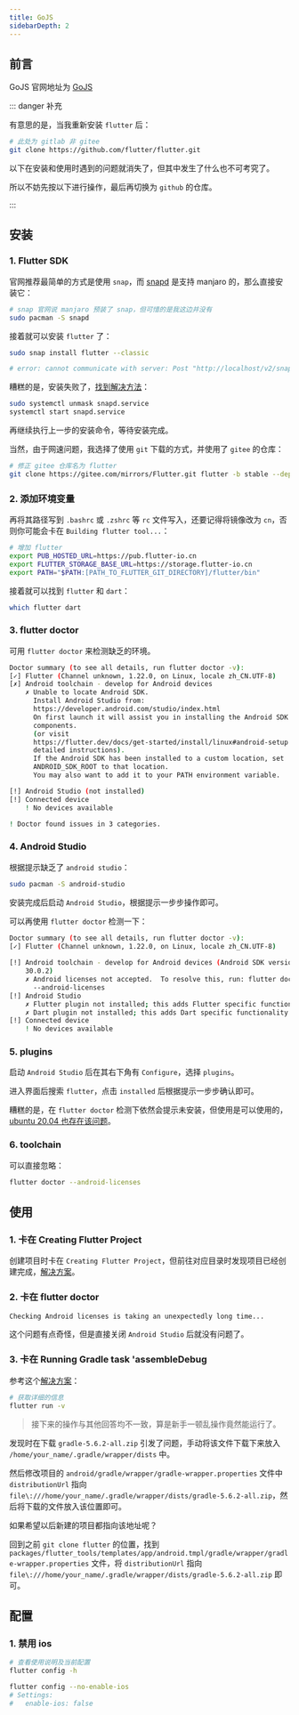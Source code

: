 ```yaml
---
title: GoJS
sidebarDepth: 2
---
```


## 前言

GoJS 官网地址为 [GoJS](https://gojs.net/latest/index.html)


::: danger 补充

有意思的是，当我重新安装 `flutter` 后：

 ````bash
# 此处为 gitlab 非 gitee
git clone https://github.com/flutter/flutter.git
 ````

以下在安装和使用时遇到的问题就消失了，但其中发生了什么也不可考究了。

所以不妨先按以下进行操作，最后再切换为 `github` 的仓库。

:::



## 安装

### 1. Flutter SDK

官网推荐最简单的方式是使用 `snap`，而 [snapd](https://snapcraft.io/docs/installing-snapd) 是支持 manjaro 的，那么直接安装它：

```bash
# snap 官网说 manjaro 预装了 snap，但可惜的是我这边并没有
sudo pacman -S snapd
```

接着就可以安装 `flutter` 了：

```bash
sudo snap install flutter --classic

# error: cannot communicate with server: Post "http://localhost/v2/snaps/flutter": dial unix /run/snapd.socket: connect: no such file or directory
```

糟糕的是，安装失败了，[找到解决方法](https://askubuntu.com/questions/1258137/cannot-communicate-with-server-post-http-localhost-v2-apps-dial-unix-run-sn)：

```bash
sudo systemctl unmask snapd.service
systemctl start snapd.service
```

再继续执行上一步的安装命令，等待安装完成。



当然，由于网速问题，我选择了使用 `git` 下载的方式，并使用了 `gitee` 的仓库：

```bash
# 修正 gitee 仓库名为 flutter
git clone https://gitee.com/mirrors/Flutter.git flutter -b stable --depth 1
```

### 2. 添加环境变量

再将其路径写到 `.bashrc` 或 `.zshrc` 等 `rc` 文件写入，还要记得将镜像改为 `cn`，否则你可能会卡在 `Building flutter tool...`：

```bash
# 增加 flutter
export PUB_HOSTED_URL=https://pub.flutter-io.cn
export FLUTTER_STORAGE_BASE_URL=https://storage.flutter-io.cn
export PATH="$PATH:[PATH_TO_FLUTTER_GIT_DIRECTORY]/flutter/bin"
```

接着就可以找到 `flutter` 和 `dart`：

```bash
which flutter dart
```

### 3. flutter doctor

可用 `flutter doctor` 来检测缺乏的环境。

```bash
Doctor summary (to see all details, run flutter doctor -v):
[✓] Flutter (Channel unknown, 1.22.0, on Linux, locale zh_CN.UTF-8)
[✗] Android toolchain - develop for Android devices
    ✗ Unable to locate Android SDK.
      Install Android Studio from:
      https://developer.android.com/studio/index.html
      On first launch it will assist you in installing the Android SDK
      components.
      (or visit
      https://flutter.dev/docs/get-started/install/linux#android-setup for
      detailed instructions).
      If the Android SDK has been installed to a custom location, set
      ANDROID_SDK_ROOT to that location.
      You may also want to add it to your PATH environment variable.

[!] Android Studio (not installed)
[!] Connected device
    ! No devices available

! Doctor found issues in 3 categories.
```

### 4. Android Studio

根据提示缺乏了 `android studio`：

```bash
sudo pacman -S android-studio
```

安装完成后启动 `Android Studio`，根据提示一步步操作即可。

可以再使用 `flutter doctor` 检测一下：

```bash
Doctor summary (to see all details, run flutter doctor -v):
[✓] Flutter (Channel unknown, 1.22.0, on Linux, locale zh_CN.UTF-8)
 
[!] Android toolchain - develop for Android devices (Android SDK version
    30.0.2)
    ✗ Android licenses not accepted.  To resolve this, run: flutter doctor
      --android-licenses
[!] Android Studio
    ✗ Flutter plugin not installed; this adds Flutter specific functionality.
    ✗ Dart plugin not installed; this adds Dart specific functionality.
[!] Connected device
    ! No devices available
```

### 5. plugins

启动 `Android Studio` 后在其右下角有 `Configure`，选择 `plugins`。

进入界面后搜索 `flutter`，点击 `installed` 后根据提示一步步确认即可。

糟糕的是，在 `flutter doctor` 检测下依然会提示未安装，但使用是可以使用的，[ubuntu 20.04 也存在该问题](https://stackoverflow.com/questions/57085479/android-studio-flutter-plugin-not-installed-this-adds-flutter-specific-functi)。



### 6. toolchain

可以直接忽略：

```bash
flutter doctor --android-licenses
```



## 使用

### 1. 卡在 Creating Flutter Project

创建项目时卡在 `Creating Flutter Project`，但前往对应目录时发现项目已经创建完成，[解决方案](https://blog.csdn.net/wojiaoqiaoxiaoqiao/article/details/105806943)。

### 2. 卡在 flutter doctor

```bash
Checking Android licenses is taking an unexpectedly long time...
```

这个问题有点奇怪，但是直接关闭 `Android Studio` 后就没有问题了。

### 3. 卡在 Running Gradle task 'assembleDebug

参考这个[解决方案](https://stackoverflow.com/questions/59516408/flutter-app-stuck-at-running-gradle-task-assembledebug)：

```bash
# 获取详细的信息
flutter run -v
```

> 接下来的操作与其他回答均不一致，算是新手一顿乱操作竟然能运行了。  

发现时在下载 `gradle-5.6.2-all.zip` 引发了问题，手动将该文件下载下来放入 `/home/your_name/.gradle/wrapper/dists` 中。

然后修改项目的 `android/gradle/wrapper/gradle-wrapper.properties` 文件中 `distributionUrl` 指向 `file\:///home/your_name/.gradle/wrapper/dists/gradle-5.6.2-all.zip`，然后将下载的文件放入该位置即可。

如果希望以后新建的项目都指向该地址呢？

回到之前 `git clone flutter` 的位置，找到 `packages/flutter_tools/templates/app/android.tmpl/gradle/wrapper/gradle-wrapper.properties` 文件，将  `distributionUrl` 指向 `file\:///home/your_name/.gradle/wrapper/dists/gradle-5.6.2-all.zip` 即可。



## 配置

### 1. 禁用 ios

```bash
# 查看使用说明及当前配置
flutter config -h

flutter config --no-enable-ios
# Settings:
#   enable-ios: false
```

